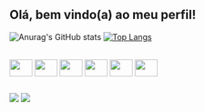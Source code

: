 
## Olá, bem vindo(a) ao meu perfil!

![Anurag's GitHub stats](https://github-readme-stats.vercel.app/api?username=edalastra&show_icons=true&theme=dark)
[![Top Langs](https://github-readme-stats.vercel.app/api/top-langs/?username=edalastra&layout=compact&theme=dark)](https://github.com/edalastra/github-readme-stats)

<div style="display: inline_block"><br>
  <img align="center" height="30" width="40" src="https://cdn.jsdelivr.net/gh/devicons/devicon/icons/python/python-original.svg" />
  <img align="center" height="30" width="40" src="https://cdn.jsdelivr.net/gh/devicons/devicon/icons/javascript/javascript-original.svg" />
  <img align="center" height="30" width="40" src="https://cdn.jsdelivr.net/gh/devicons/devicon/icons/typescript/typescript-original.svg" />
  <img align="center" height="30" width="40" src="https://cdn.jsdelivr.net/gh/devicons/devicon/icons/java/java-original.svg" />
  <img align="center" height="30" width="40" src="https://cdn.jsdelivr.net/gh/devicons/devicon/icons/nodejs/nodejs-original.svg" />
  <img align="center" height="30" width="40" src="https://cdn.jsdelivr.net/gh/devicons/devicon/icons/react/react-original.svg" />
</div>

##
<div style="display: inline_block">
<a target="_blank" href="https://www.linkedin.com/in/elizandro-gabriel-dalastra-925b5817a/"><img src="https://img.shields.io/badge/LinkedIn-0077B5?style=for-the-badge&logo=linkedin&logoColor=white"></a>
<a target="_blank" href="https://www.instagram.com/edalastra/"><img src="https://img.shields.io/badge/Instagram-E4405F?style=for-the-badge&logo=instagram&logoColor=white"></a>
</div>
